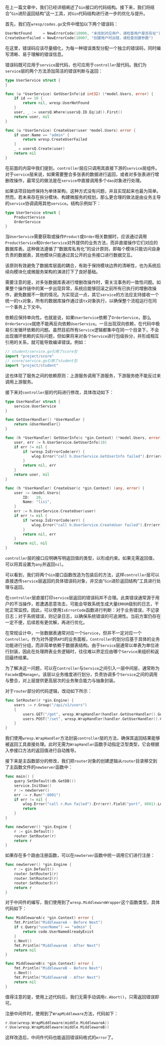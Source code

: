 在上一篇文章中，我们已经详细阐述了`Gin`接口的代码结构。接下来，我们将结合“`Gin`进阶返回结构”这一工具，对`Gin`代码结构进行进一步的优化与提升。

首先，我们在`wresp/codes.go`文件中增加以下两个错误码：

```go
UserNotFound     = NewErrorCode(10006, "未找到对应用户，请检查用户是否存在")
CreateUserFailed = NewErrorCode(10007, "创建用户时出错，请检查创建参数")
```

在这里，错误码应该尽量细化，为每一种错误类型分配一个独立的错误码，同时编写清晰、易于理解的错误信息。

错误码既可应用于`service`层代码，也可应用于`controller`层代码。我们为`service`层的两个方法添加简洁的错误判断与返回：

```go
type UserService struct {
}

func (u *UserService) GetUserInfo(id int32) (*model.Users, error) {
	if id == 10 {
		return nil, wresp.UserNotFound
	}
	user, _ := usersQ.Where(usersQ.ID.Eq(id)).First()
	return user, nil
}

func (u *UserService) CreateUser(user *model.Users) error {
	if user.Name == "admin" {
		return wresp.CreateUserFailed
	}
	_ = usersQ.Create(user)
	return nil
}
```

在前面的内容中我们提到，`controller`层应只调用其直接下游的`service`层组件。对于`service`层来说，如果需要整合多张表的数据进行返回，或者对多张表进行增删改操作，最常见的做法是在`service`中直接调用多个`dao`对象进行处理。

如果该项目始终保持为单体架构，这种方式没有问题，并且实现起来也最为简单。然而，若未来存在拆分模块、构建微服务的规划，那么更合理的做法是由业务主导的`service`协调调用其他`service`。结构示例如下：

```go
type UserService struct {
	ProductService
	OrderService
}
```

当`UserService`需要获取或操作`Product`或`Order`相关数据时，应该通过调用`ProductService`和`OrderService`对外提供的业务方法，而非直接操作它们对应的数据库表。这种做法遵循了“数据库私有化”的设计原则，即每个模块只能访问自身负责的数据表，其他模块只能通过其公开的业务接口进行数据交互。

该原则有效避免了数据库层面的耦合，有助于保持模块边界的清晰性，也为系统后续向模块化或微服务架构的演进打下了良好基础。

需要注意的是，对多张数据库表进行增删改操作时，需关注事务的一致性问题。如果整个操作链中的某一步出现异常，系统应能够回滚之前所有已执行的增删改操作，避免数据不一致的情况。为实现这一点，其它`service`的方法应支持接收一个统一的`tx`对象，所有的数据库操作通过该`tx`对象执行，以确保整个流程运行在同一个事务上下文中。

依赖应保持单向性。也就是说，如果`UserService`依赖了`OrderService`，那么`OrderService`就绝不能再反向依赖`UserService`。一旦出现双向依赖，在代码中极易引发循环依赖的问题。虽然目前所有`Service`逻辑都集中在同一个目录下，不会出现循环依赖的实际问题，但如果将来对各个`Service`进行包级拆分，并形成相互引用的关系，就可能导致编译错误。例如：

```go
// student/service.go引用了score包
import "project/score"
// score/service.go引用了student包
import "project/student"
```

这也体现了服务之间的依赖原则：上游服务调用下游服务，下游服务绝不能反过来调用上游服务。

接下来对`controller`层的代码进行修改，具体改动如下：

```go
type UserHandler struct {
	service.UserService
}

func GetUserHandler() *UserHandler {
	return &UserHandler{}
}

func (h *UserHandler) GetUserInfo(c *gin.Context) (*model.Users, error) {
	user, err := h.UserService.GetUserInfo(10)
	if err != nil {
		if !wresp.IsErrorCode(err) {
			wlog.Error("call h.UserService.GetUserInfo failed").Err(err).Field("id", 10).Log()
		}
		return nil, err
	}
	return user, nil
}

func (h *UserHandler) CreateUser(c *gin.Context) (any, error) {
	user := &model.Users{
		ID:   20,
		Name: "lisi",
	}
	err := h.UserService.CreateUser(user)
	if err != nil {
		if !wresp.IsErrorCode(err) {
			wlog.Error("call h.UserService.CreateUser failed").Err(err).Field("user", user).Log()
		}
		return nil, err
	}
	return nil, nil
}
```

`controller`层的接口应明确写明返回值的类型，以形成约束。如果无需返回值，可以将其设置为`any`并返回`nil`。

可以看到，我们将两个`Gin`接口函数改造为包装后的方法，这样`controller`层可以直接透传`service`层返回的具体错误码对象，并交由“`Gin`进阶返回结构”工具进行处理与返回。

在`controller`层直接打印`service`层返回的错误码并不合理。此类错误通常源于用户的不当操作，若遭遇恶意攻击，可能会导致系统生成大量`ERROR`级别的日志，干扰正常监控。因此，可以使用`IsErrorCode`函数进行判断：对于业务错误，不记录日志；对于系统错误，则记录日志，以确保系统错误的可追溯性。当前方案仍存在一定不便，后续若有更优解，再进行优化。

在常规设计中，一张数据表通常对应一个`Service`，但并不一定对应一个`Controller`。作为对外提供`API`的业务面板，`Controller`的划分应基于具体的业务功能进行分组，而非简单依赖于数据表结构。由于`Service`层通常以单表为单位进行封装，因此在处理跨表业务逻辑时，往往难以界定应由哪个`Service`来组织和返回最终结果。

为了解决这一问题，可以在`Controller`与`Service`之间引入一层中间层，通常称为`Facade`或`Manager`。该层以业务维度进行划分，负责协调多个`Service`之间的调用与整合，对上层提供更高层次的业务聚合能力与抽象封装。

对于`router`部分的代码逻辑，改动如下所示：

```go
func SetRouter(r *gin.Engine) {
	users := r.Group("/api/v1/users")
	{
		users.GET("/get", wresp.WrapHandler(handler.GetUserHandler().GetUserInfo))
		users.POST("/set", wresp.WrapHandler(handler.GetUserHandler().CreateUser))
	}
}
```

我们使用`wresp.WrapHandler`方法封装`controller`层的方法，确保其返回结果能够被返回工具直接处理。此时无需为`WrapHandler`函数手动指定泛型类型，它会根据入参接口方法的返回值进行自动推导。

接下来是主函数部分的修改，我们把`router`对象的创建逻辑从`router`目录移交到了主函数文件的`newServer`函数中：

```go
func main() {
    query.SetDefault(db.GetDB())
	service.InitDao()
	r := newServer()
	err := r.Run(":8081")
	if err != nil {
		wlog.Error("call r.Run failed").Err(err).Field("port", 8081).Log()
		return
	}
}

func newServer() *gin.Engine {
	r := gin.Default()
	router.SetRouter(r)
	return r
}
```

如果存在多个路由注册函数，可以在`newServer`函数中统一调用它们进行注册：

```go
func newServer() *gin.Engine {
	r := gin.Default()
	router.SetRouter1(r)
	router.SetRouter2(r)
	router.SetRouter3(r)
	return r
}
```

对于中间件的编写，我们使用到了`wresp.MiddlewareWrapper`这个函数类型，具体代码如下：

```go
func MiddlewareA(c *gin.Context) error {
	fmt.Println("MiddlewareA - Before Next")
	if c.Query("userName") == "admin" {
		return code.UserNameAlreadyExist
	}
	c.Next()
	fmt.Println("MiddlewareA - After Next")
	return nil
}

func MiddlewareB(c *gin.Context) error {
	fmt.Println("MiddlewareB - Before Next")
	c.Next()
	fmt.Println("MiddlewareB - After Next")
	return nil
}
```

值得注意的是，使用上述代码后，我们无需手动调用`c.Abort()`，只需返回错误即可。

注册中间件时，使用到了`WrapMiddleware`方法，代码如下：

```go
r.Use(wresp.WrapMiddleware(middle.MiddlewareA))
r.Use(wresp.WrapMiddleware(middle.MiddlewareB))
```

这样改造后，中间件代码也能返回错误码格式的`error`了。


